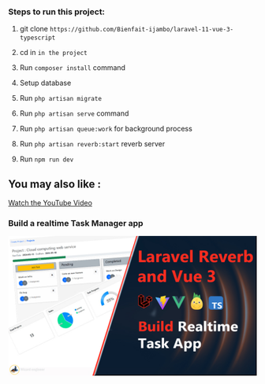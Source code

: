 


### Steps to run this project:


1. git clone `https://github.com/Bienfait-ijambo/laravel-11-vue-3-typescript`

2. cd in `in the project`

3. Run `composer install` command

4. Setup database  

5. Run `php artisan migrate` 

6. Run `php artisan serve` command

7. Run `php artisan queue:work` for background process

8. Run `php artisan reverb:start` reverb server

9. Run `npm run dev` 


## You may also like :


[Watch the YouTube Video](https://www.youtube.com/watch?v=mimRnvHpsg0&t=1s)
### Build a realtime Task Manager app
![My Image](public/realtime-app.jpg)